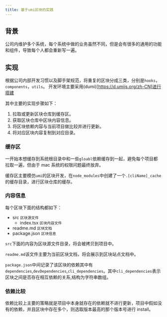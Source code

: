 ```yaml
---
title: 基于umi区块的实践
---
```


## 背景

公司内维护多个系统，每个系统中做的业务虽然不同，但是会有很多的通用的功能和组件，导致每个人都会重新写一遍。

## 实现

根据公司内部开发习惯以及脚手架规范，将重复的区块分成三类，分别是`hooks`，`components`，`utils`。
开发环境主要采用(dumi)[https://d.umijs.org/zh-CN]进行搭建

其中主要的实现步骤如下：

1. 拉取或更新区块仓库到缓存区。
2. 获取区块仓库中区块内容信息。
3. 将区块依赖内容与当前项目做比较并进行更新。
4. 将对应区块内容复制到对应目录。

### 缓存区

一开始本想缓存到系统根目录中和一些`gloabl`依赖缓存到一起，避免每个项目都拉取一遍，但由于 mac 系统的权限问题最终放弃。

缓存区主要模仿`umi`的区块开发，在`node_modules`中创建了一个`.[cliName]_cache`的缓存目录，进行区块仓库的缓存。

### 内容信息

每个区块下面的结构都如下：

- src `区块源文件`
  - index.tsx `区块内容文件`
- readme.md `区块文档`
- package.json `区块信息`

`src`下面的内容为区块源文件目录，将会被拷贝到项目中。

`readme.md`该文件主要为当前区块文档，将会展示到区块站点文档中。

`package.json`中间记录了该区块的依赖其中有`dependencies`,`devDependencies`,`cli_dependencies`。其中`cli_dependencies`表示区块之间是否存在相互依赖的关系,结构为字符串数组。

### 依赖比较

依赖比较上主要的策略就是项目中本身就存在的依赖就不进行更新，项目中假如没有的依赖，并且区块中存在多个，则选取版本最高的那个版本号进行 install。
